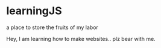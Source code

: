 # learningJS
a place to store the fruits of my labor

Hey, 
I am learning how to make websites.. plz bear with me. 
